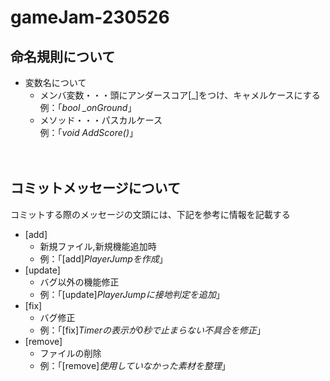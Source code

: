 # gameJam-230526  

## 命名規則について  
* 変数名について
  * メンバ変数・・・頭にアンダースコア[_]をつけ、キャメルケースにする  
   例：「*bool _onGround*」  
  * メソッド・・・パスカルケース  
   例：「*void AddScore()*」  
   <br>
   <br>
## コミットメッセージについて  
コミットする際のメッセージの文頭には、下記を参考に情報を記載する
<br>

* [add]  
  * 新規ファイル,新規機能追加時  
  * 例：「[add]*PlayerJumpを作成*」  
* [update]  
  * バグ以外の機能修正  
  * 例：「[update]*PlayerJumpに接地判定を追加*」  
* [fix]  
  * バグ修正  
  * 例：「[fix]*Timerの表示が0秒で止まらない不具合を修正*」  
* [remove]  
  * ファイルの削除  
  * 例：「[remove]*使用していなかった素材を整理*」  
